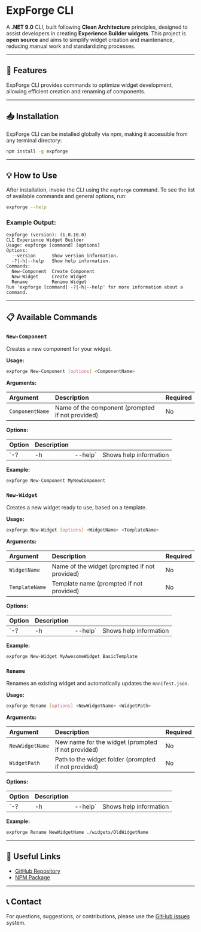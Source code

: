 # ExpForge CLI

A **.NET 9.0** CLI, built following **Clean Architecture** principles, designed to assist developers in creating **Experience Builder widgets**. This project is **open source** and aims to simplify widget creation and maintenance, reducing manual work and standardizing processes.

---

## 🚀 Features

ExpForge CLI provides commands to optimize widget development, allowing efficient creation and renaming of components.

---

## 📥 Installation

ExpForge CLI can be installed globally via npm, making it accessible from any terminal directory:

```bash
npm install -g expforge
```

---

## 💡 How to Use

After installation, invoke the CLI using the `expforge` command. To see the list of available commands and general options, run:

```bash
expforge --help
```

### Example Output:

```
expforge (version): (1.0.10.0)
CLI Experience Widget Builder
Usage: expforge [command] [options]
Options:
  --version      Show version information.
  -?|-h|--help   Show help information.
Commands:
  New-Component  Create Component
  New-Widget     Create Widget
  Rename         Rename Widget
Run 'expforge [command] -?|-h|--help' for more information about a command.
```

---

## 📋 Available Commands

### `New-Component`

Creates a new component for your widget.

**Usage:**

```bash
expforge New-Component [options] <ComponentName>
```

**Arguments:**

| Argument        | Description                                      | Required |
| :-------------- | :----------------------------------------------- | :------- |
| `ComponentName` | Name of the component (prompted if not provided) | No       |

**Options:**

| Option | Description |         |                        |
| :----- | :---------- | ------- | ---------------------- |
| `-?    | -h          | --help` | Shows help information |

**Example:**

```bash
expforge New-Component MyNewComponent
```

### `New-Widget`

Creates a new widget ready to use, based on a template.

**Usage:**

```bash
expforge New-Widget [options] <WidgetName> <TemplateName>
```

**Arguments:**

| Argument       | Description                                   | Required |
| :------------- | :-------------------------------------------- | :------- |
| `WidgetName`   | Name of the widget (prompted if not provided) | No       |
| `TemplateName` | Template name (prompted if not provided)      | No       |

**Options:**

| Option | Description |         |                        |
| :----- | :---------- | ------- | ---------------------- |
| `-?    | -h          | --help` | Shows help information |

**Example:**

```bash
expforge New-Widget MyAwesomeWidget BasicTemplate
```

### `Rename`

Renames an existing widget and automatically updates the `manifest.json`.

**Usage:**

```bash
expforge Rename [options] <NewWidgetName> <WidgetPath>
```

**Arguments:**

| Argument        | Description                                          | Required |
| :-------------- | :--------------------------------------------------- | :------- |
| `NewWidgetName` | New name for the widget (prompted if not provided)   | No       |
| `WidgetPath`    | Path to the widget folder (prompted if not provided) | No       |

**Options:**

| Option | Description |         |                        |
| :----- | :---------- | ------- | ---------------------- |
| `-?    | -h          | --help` | Shows help information |

**Example:**

```bash
expforge Rename NewWidgetName ./widgets/OldWidgetName
```

---

## 🔗 Useful Links

* [GitHub Repository](https://github.com/celinhodaltro/experience-widget)
* [NPM Package](https://www.npmjs.com/package/expforge)

---

## 📞 Contact

For questions, suggestions, or contributions, please use the [GitHub issues](https://github.com/celinhodaltro/experience-widget) system.
